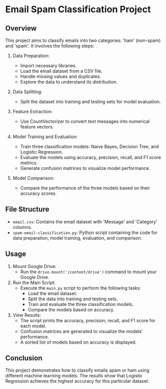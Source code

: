 # Email Spam Classification Project

## Overview

This project aims to classify emails into two categories: 'ham' (non-spam) and 'spam'. It involves the following steps:

1. Data Preparation:
   - Import necessary libraries.
   - Load the email dataset from a CSV file.
   - Handle missing values and duplicates.
   - Explore the data to understand its distribution.

2. Data Splitting:
   - Split the dataset into training and testing sets for model evaluation.

3. Feature Extraction:
   - Use CountVectorizer to convert text messages into numerical feature vectors.

4. Model Training and Evaluation:
   - Train three classification models: Naive Bayes, Decision Tree, and Logistic Regression.
   - Evaluate the models using accuracy, precision, recall, and F1 score metrics.
   - Generate confusion matrices to visualize model performance.

5. Model Comparison:
   - Compare the performance of the three models based on their accuracy scores.

## File Structure

- `email.csv`: Contains the email dataset with 'Message' and 'Category' columns.
- `spam-email-classification.py`: Python script containing the code for data preparation, model training, evaluation, and comparison.

## Usage

1. Mount Google Drive:
   - Run the `drive.mount('/content/drive')` command to mount your Google Drive.
2. Run the Main Script:
   - Execute the `main.py` script to perform the following tasks:
     - Load the email dataset.
     - Split the data into training and testing sets.
     - Train and evaluate the three classification models.
     - Compare the models based on accuracy.
3. View Results:
   - The script prints the accuracy, precision, recall, and F1 score for each model.
   - Confusion matrices are generated to visualize the models' performance.
   - A sorted list of models based on accuracy is displayed.

## Conclusion

This project demonstrates how to classify emails spam or ham
 using different machine learning models. The results show that Logistic Regression achieves the highest accuracy for this particular dataset.

